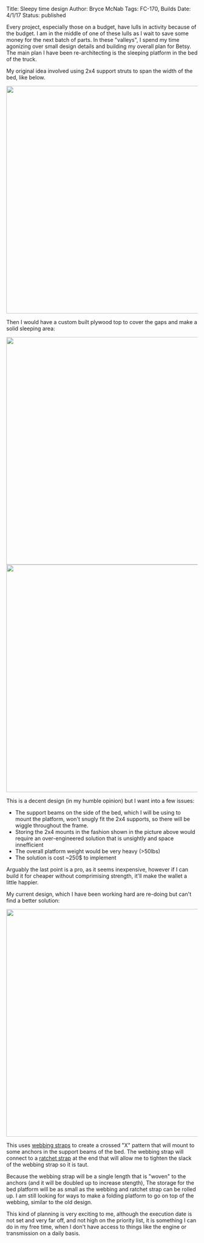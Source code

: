 Title: Sleepy time design
Author: Bryce McNab
Tags: FC-170, Builds
Date: 4/1/17
Status: published

Every project, especially those on a budget, have lulls in activity because of the budget. I am in the middle of one of these lulls as I wait to save some money for the next batch of parts. In these "valleys", I spend my time agonizing over small design details and building my overall plan for Betsy. The main plan I have been re-architecting is the sleeping platform in the bed of the truck.

My original idea involved using 2x4 support struts to span the width of the bed, like below.

<img src="https://i.imgur.com/7Id2aNH.jpg" width="600" />

Then I would have a custom built plywood top to cover the gaps and make a solid sleeping area:

<img src="https://i.imgur.com/B5V1JKV.jpg" width="600" />

<img src="https://i.imgur.com/E6g2nkd.jpg" width="600" />

This is a decent design (in my humble opinion) but I want into a few issues:

+ The support beams on the side of the bed, which I will be using to mount the platform, won't snugly fit the 2x4 supports, so there will be wiggle throughout the frame.
+ Storing the 2x4 mounts in the fashion shown in the picture above would require an over-engineered solution that is unsightly and space innefficient
+ The overall platform weight would be very heavy (>50lbs)
+ The solution is cost ~250$ to implement

Arguably the last point is a pro, as it seems inexpensive, however if I can build it for cheaper without comprimising strength, it'll make the wallet a little happier.

My current design, which I have been working hard are re-doing but can't find a better solution: 

<img src="https://i.imgur.com/ZC63qLM.jpg" width="600" />

This uses [webbing straps](http://www.homedepot.com/p/Everbilt-1-in-Black-Webbing-Strap-810146/204808177) to create a crossed "X" pattern that will mount to some anchors in the support beams of the bed. The webbing strap will connect to a [ratchet strap](http://www.homedepot.com/p/EVEREST-1-in-x-6-ft-Ultra-Ratchet-Tie-Down-Strap-with-1500-lbs-S-Hook-2-Pack-U1001-2/203573972) at the end that will allow me to tighten the slack of the webbing strap so it is taut. 

Because the webbing strap will be a single length that is "woven" to the anchors (and it will be doubled up to increase stength), The storage for the bed platform will be as small as the webbing and ratchet strap can be rolled up. I am still looking for ways to make a folding platform to go on top of the webbing, similar to the old design.

This kind of planning is very exciting to me, although the execution date is not set and very far off, and not high on the priority list, it is something I can do in my free time, when I don't have access to things like the engine or transmission on a daily basis.
